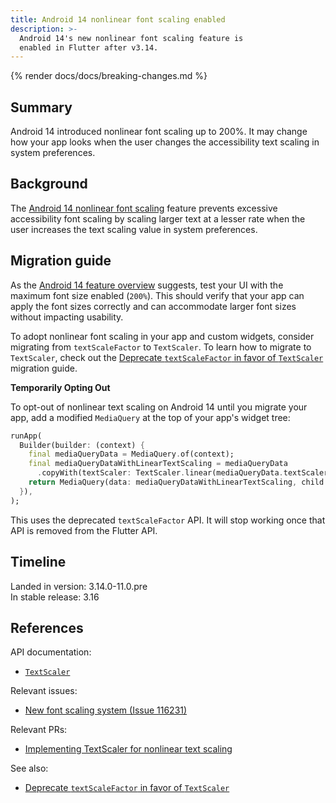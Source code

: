 ```yaml
---
title: Android 14 nonlinear font scaling enabled
description: >-
  Android 14's new nonlinear font scaling feature is
  enabled in Flutter after v3.14.
---
```


{% render docs/docs/breaking-changes.md %}

## Summary

Android 14 introduced nonlinear font scaling up to 200%.
It may change how your app looks when the user changes
the accessibility text scaling in system preferences.

## Background

The [Android 14 nonlinear font scaling][] feature prevents
excessive accessibility font scaling by scaling larger text at a lesser rate
when the user increases the text scaling value in system preferences.

## Migration guide

As the
[Android 14 feature overview][Android 14 nonlinear font scaling] suggests,
test your UI with the maximum font size enabled (`200%`).
This should verify that your app can apply the font sizes correctly
and can accommodate larger font sizes without impacting usability.

To adopt nonlinear font scaling in your app and custom widgets,
consider migrating from `textScaleFactor` to `TextScaler`.
To learn how to migrate to `TextScaler`,
check out the
[Deprecate `textScaleFactor` in favor of `TextScaler`][] migration guide.

**Temporarily Opting Out**

To opt-out of nonlinear text scaling on Android 14 until you migrate your app,
add a modified `MediaQuery` at the top of your app's widget tree:

```dart 
runApp(
  Builder(builder: (context) {
    final mediaQueryData = MediaQuery.of(context);
    final mediaQueryDataWithLinearTextScaling = mediaQueryData
      .copyWith(textScaler: TextScaler.linear(mediaQueryData.textScaler.textScaleFactor));
    return MediaQuery(data: mediaQueryDataWithLinearTextScaling, child: realWidgetTree);
  }),
);
```

This uses the deprecated `textScaleFactor` API.
It will stop working once that API is removed from the Flutter API.

## Timeline

Landed in version: 3.14.0-11.0.pre<br>
In stable release: 3.16

## References

API documentation:

* [`TextScaler`][]

Relevant issues:

* [New font scaling system (Issue 116231)][]

Relevant PRs:

* [Implementing TextScaler for nonlinear text scaling][]

See also: 

* [Deprecate `textScaleFactor` in favor of `TextScaler`][]

[Android 14 nonlinear font scaling]: {{site.android-dev}}/about/versions/14/features#non-linear-font-scaling
[Deprecate `textScaleFactor` in favor of `TextScaler`]: /release/breaking-changes/deprecate-textscalefactor
[`TextScaler`]: {{site.api}}/flutter/painting/TextScaler-class.html
[New font scaling system (Issue 116231)]: {{site.repo.flutter}}/issues/116231
[Implementing TextScaler for nonlinear text scaling]: {{site.repo.engine}}/pull/44907
